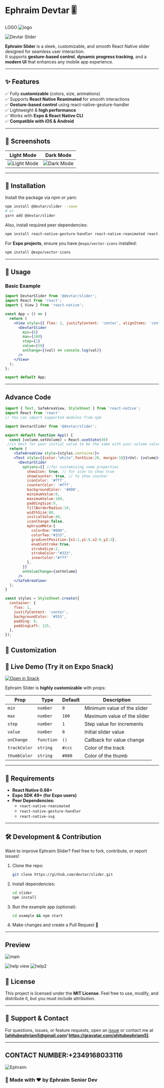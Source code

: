 # Ephraim Devtar 🎚️  
LOGO
![logo](https://github.com/user-attachments/assets/77d7b9e8-f2f3-4cae-91a1-48d62a54a15d)

![Devtar Slider](#) <!-- Add your main screenshot here -->

**Ephraim Slider** is a sleek, customizable, and smooth React Native slider designed for seamless user interaction.  
It supports **gesture-based control**, **dynamic progress tracking**, and a **modern UI** that enhances any mobile app experience.  

---

## ✨ Features  
✅ Fully **customizable** (colors, size, animations)  
✅ Supports **React Native Reanimated** for smooth interactions  
✅ **Gesture-based control** using react-native-gesture-handler  
✅ Lightweight & **high performance**  
✅ Works with **Expo & React Native CLI**  
✅ **Compatible with iOS & Android**  

---

## 📸 Screenshots  

| Light Mode | Dark Mode |
|------------|------------|
| ![Light Mode](#) | ![Dark Mode](#) |

---

## 🚀 Installation  

Install the package via npm or yarn:  

```sh
npm install @devtar/slider --save
# or
yarn add @devtar/slider
```  

Also, install required peer dependencies:  

```sh
npm install react-native-gesture-handler react-native-reanimated react-native-svg
```  

For **Expo projects**, ensure you have `@expo/vector-icons` installed:  

```sh
npm install @expo/vector-icons
```  

---

## 🔧 Usage  

### **Basic Example**  

```jsx
import DevtarSlider from '@devtar/slider';
import React from 'react';
import { View } from 'react-native';

const App = () => {
  return (
    <View style={{ flex: 1, justifyContent: 'center', alignItems: 'center' }}>
      <DevtarSlider
        min={0}
        max={100}
        step={1}
        value={50}
        onChange={(val) => console.log(val)}
      />
    </View>
  );
};

export default App;
```  

---
## **Advance Code**
```jsx
import { Text, SafeAreaView, StyleSheet } from 'react-native';
import React from 'react'
// You can import supported modules from npm

import DevtarSlider from '@devtar/slider';

export default function App() {
  const [volume,setVolume] = React.useState(40)
 //is best for your initial value to be the same with your volume value
  return (
    <SafeAreaView style={styles.container}>
    <Text style={{color:"white",fontSize:20, margin:10}}>Vol: {volume}</Text>
      <DevtarSlider
        options={{ //for customizing some properties 
          showIcon: true, // for icon to show true 
          showCounter: true, // to show counter 
          iconColor: '#fff',
          counterColor: '#fff',
          backgroundColor: '#000',
          minimumValue:0,
          maximumValue:100,
          paddingSize:9,
          fillBorderRadius:10,
          widthSize:80,
          initialValue:40,
          iconChange:false,
          ephraimMeta:{
            colorOne:"#000",
            colorTwo:"#333",
            gradientPosition:{x1:1,y1:0,x2:0,y2:2},
            enableStroke:true,
            strokeSize:2,
            strokeColor:"#333",
            innerColor:"#fff"
          },
        }}
        onValueChange={setVolume}
      />
    </SafeAreaView>
  );
}

const styles = StyleSheet.create({
  container: {
    flex: 1,
    justifyContent: 'center',
    backgroundColor: '#555',
    padding: 8,
    paddingLeft: 125,
  },
});

```
## 🎨 Customization  

## 🚀 Live Demo (Try it on Expo Snack)  
[![Open in Snack](https://img.shields.io/badge/Open%20in%20Snack-4630EB?style=for-the-badge&logo=expo)](https://snack.expo.dev/@ephraim5/devtar-slider)

Ephraim Slider is **highly customizable** with props:  

| Prop         | Type       | Default | Description |
|-------------|-----------|---------|-------------|
| `min`       | `number`  | `0`     | Minimum value of the slider |
| `max`       | `number`  | `100`   | Maximum value of the slider |
| `step`      | `number`  | `1`     | Step value for increments |
| `value`     | `number`  | `0`     | Initial slider value |
| `onChange`  | `function` | `()`    | Callback for value change |
| `trackColor`| `string`  | `#ccc`  | Color of the track |
| `thumbColor`| `string`  | `#000`  | Color of the thumb |

---

## 📌 Requirements  

- **React Native 0.68+**  
- **Expo SDK 49+ (for Expo users)**  
- **Peer Dependencies:**  
  - `react-native-reanimated`  
  - `react-native-gesture-handler`  
  - `react-native-svg`  

---

## 🛠️ Development & Contribution  

Want to improve Ephraim Slider? Feel free to fork, contribute, or report issues!  

1. Clone the repo:  
   ```sh
   git clone https://github.com/devtar/slider.git
   ```  
2. Install dependencies:  
   ```sh
   cd slider
   npm install
   ```  
3. Run the example app (optional):  
   ```sh
   cd example && npm start
   ```  
4. Make changes and create a Pull Request 🚀  

---
## Preview
![main](https://github.com/user-attachments/assets/be473e12-66b1-4522-a42d-8553481fcdbb)

![help view](https://github.com/user-attachments/assets/dc911198-6444-45b3-9218-e5b7c816f639)
![help2](https://github.com/user-attachments/assets/9a342e16-06aa-4c2e-aa01-6ad7b6c32bbf)

## 📜 License  

This project is licensed under the **MIT License**. Feel free to use, modify, and distribute it, but you must include attribution.  

---

## 💬 Support & Contact  

For questions, issues, or feature requests, open an [issue](https://github.com/devtar/slider/issues) or contact me at **[ahitubephriam5@gmail.com/ https://gravatar.com/ahitubephriam5]**.  

___
**CONTACT NUMBER:+2349168033116**
---
![Ephraim](https://github.com/user-attachments/assets/6b527bf5-5c44-43c5-ab52-46c7043a4ab4)


### 🚀 Made with ❤️ by **Ephraim Senior Dev**
